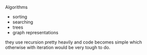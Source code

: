 

Algorithms

- sorting
- searching
- trees
- graph representations


they use recursion pretty heavily and code becomes simple which otherwise with iteration would be very tough to do.


